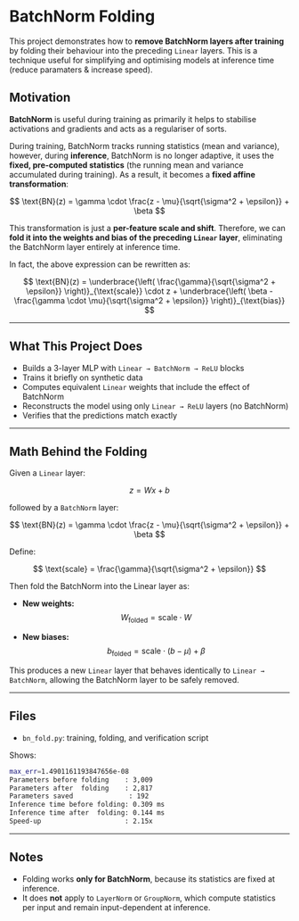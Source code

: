 # BatchNorm Folding

This project demonstrates how to **remove BatchNorm layers after training** by folding their behaviour into the preceding `Linear` layers. This is a technique useful for simplifying and optimising models at inference time (reduce paramaters & increase speed).

## Motivation

**BatchNorm** is useful during training as primarily it helps to stabilise activations and gradients and acts as a regulariser of sorts.

During training, BatchNorm tracks running statistics (mean and variance), however, during **inference**, BatchNorm is no longer adaptive, it uses the **fixed, pre-computed statistics** (the running mean and variance accumulated during training). As a result, it becomes a **fixed affine transformation**:

$$
\text{BN}(z) = \gamma \cdot \frac{z - \mu}{\sqrt{\sigma^2 + \epsilon}} + \beta
$$

This transformation is just a **per-feature scale and shift**. Therefore, we can **fold it into the weights and bias of the preceding `Linear` layer**, eliminating the BatchNorm layer entirely at inference time.

In fact, the above expression can be rewritten as:

$$
\text{BN}(z) =
\underbrace{\left( \frac{\gamma}{\sqrt{\sigma^2 + \epsilon}} \right)}_{\text{scale}} \cdot z + 
\underbrace{\left( \beta - \frac{\gamma \cdot \mu}{\sqrt{\sigma^2 + \epsilon}} \right)}_{\text{bias}}
$$

---

## What This Project Does

- Builds a 3-layer MLP with `Linear → BatchNorm → ReLU` blocks
- Trains it briefly on synthetic data
- Computes equivalent `Linear` weights that include the effect of BatchNorm
- Reconstructs the model using only `Linear → ReLU` layers (no BatchNorm)
- Verifies that the predictions match exactly

---

## Math Behind the Folding

Given a `Linear` layer:

$$
z = Wx + b
$$

followed by a `BatchNorm` layer:

$$
\text{BN}(z) = \gamma \cdot \frac{z - \mu}{\sqrt{\sigma^2 + \epsilon}} + \beta
$$

Define:

$$
\text{scale} = \frac{\gamma}{\sqrt{\sigma^2 + \epsilon}}
$$

Then fold the BatchNorm into the Linear layer as:

- **New weights:**
  $$
  W_{\text{folded}} = \text{scale} \cdot W
  $$

- **New biases:**
  $$
  b_{\text{folded}} = \text{scale} \cdot (b - \mu) + \beta
  $$

This produces a new `Linear` layer that behaves identically to `Linear → BatchNorm`, allowing the BatchNorm layer to be safely removed.

---

## Files

- `bn_fold.py`: training, folding, and verification script

Shows:

```bash
max_err=1.4901161193847656e-08
Parameters before folding    : 3,009
Parameters after  folding    : 2,817
Parameters saved              : 192
Inference time before folding: 0.309 ms
Inference time after  folding: 0.144 ms
Speed-up                     : 2.15x
```

---

## Notes

- Folding works **only for BatchNorm**, because its statistics are fixed at inference.
- It does **not** apply to `LayerNorm` or `GroupNorm`, which compute statistics per input and remain input-dependent at inference.
